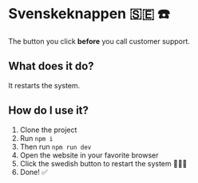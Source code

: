 # Svenskeknappen 🇸🇪 ☎️
The button you click **before** you call customer support.

## What does it do?
It restarts the system.

## How do I use it?
1. Clone the project
2. Run `npm i`
3. Then run `npm run dev`
4. Open the website in your favorite browser
5. Click the swedish button to restart the system 🧘🏼‍♀️
6. Done! ✅

